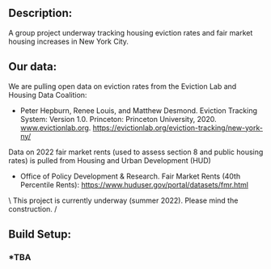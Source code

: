 ## Description:
A group project underway tracking housing eviction rates and fair market housing increases in New York City.

## Our data:
We are pulling open data on eviction rates from the Eviction Lab and Housing Data Coalition:

+ Peter Hepburn, Renee Louis, and Matthew Desmond. Eviction Tracking System: Version 1.0. Princeton: Princeton University, 2020. www.evictionlab.org.
https://evictionlab.org/eviction-tracking/new-york-ny/

Data on 2022 fair market rents (used to assess section 8 and public housing rates) is pulled from Housing and Urban Development (HUD)
+ Office of Policy Development & Research.  Fair Market Rents (40th Percentile Rents):
https://www.huduser.gov/portal/datasets/fmr.html

\\ This project is currently underway (summer 2022).  Please mind the construction. /

## Build Setup:

###  *TBA


